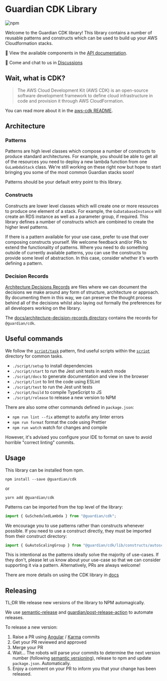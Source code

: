 # Guardian CDK Library

![npm](https://img.shields.io/npm/v/@guardian/cdk?style=flat-square)

Welcome to the Guardian CDK library! This library contains a number of reusable patterns and constructs which can be used to build up your AWS Cloudformation stacks.

📖 View the available components in the [API documentation](https://guardian.github.io/cdk/).

💬 Come and chat to us in [Discussions](https://github.com/guardian/cdk/discussions)

## Wait, what is CDK?

> The AWS Cloud Development Kit (AWS CDK) is an open-source software development framework to define cloud infrastructure in code and provision it through AWS CloudFormation.

You can read more about it in the [aws-cdk README](https://github.com/aws/aws-cdk).

## Architecture

### Patterns

Patterns are high level classes which compose a number of constructs to produce standard architectures. For example, you should be able to get all of the resources you need to deploy a new lambda function from one `GuLambdaStack` class. We're still working on these right now but hope to start bringing you
some of the most common Guardian stacks soon!

Patterns should be your default entry point to this library.

### Constructs

Constructs are lower level classes which will create one or more resources to produce one element of a stack. For example, the `GuDatabaseInstance` will create an RDS instance as well as a parameter group, if required. This library defines a number of constructs which are combined to create the higher level patterns.

If there is a pattern available for your use case, prefer to use that over composing constructs yourself. We welcome feedback and/or PRs to extend the functionality of patterns. Where you need to do something outside of currently available patterns, you can use the constructs to provide some level of abstraction. In this case, consider whether it's worth defining a pattern.

### Decision Records

[Architecture Decisions Records](https://github.com/joelparkerhenderson/architecture_decision_record) are files where we can document the decisions we make around any form of structure, architecture or approach. By documenting them in this way, we can preserve the thought process behind all of the decisions whilst also laying out formally the preferences for all developers working on the library.

The [docs/architecture-decision-records directory](https://github.com/guardian/cdk/tree/main/docs/architecture-decision-records) contains the records for `@guardian/cdk`.

## Useful commands

We follow the [`script/task`](https://github.com/github/scripts-to-rule-them-all) pattern,
find useful scripts within the [`script`](./script) directory for common tasks.

- `./script/setup` to install dependencies
- `./script/start` to run the Jest unit tests in watch mode
- `./script/docs` to generate documentation and view in the browser
- `./script/lint` to lint the code using ESLint
- `./script/test` to run the Jest unit tests
- `./script/build` to compile TypeScript to JS
- `./script/release` to release a new version to NPM

There are also some other commands defined in `package.json`:

- `npm run lint --fix` attempt to autofix any linter errors
- `npm run format` format the code using Prettier
- `npm run watch` watch for changes and compile

However, it's advised you configure your IDE to format on save to avoid horrible "correct linting" commits.

## Usage

This library can be installed from npm.

```
npm install --save @guardian/cdk
```

or

```
yarn add @guardian/cdk
```

Patterns can be imported from the top level of the library:

```typescript
import { GuScheduledLambda } from "@guardian/cdk";
```

We encourage you to use patterns rather than constructs whenever possible. If you need to use a construct directly, they must be imported from their construct directory:

```typescript
import { GuAutoScalingGroup } from "@guardian/cdk/lib/constructs/autoscaling";
```

This is intentional as the patterns ideally solve the majority of use-cases.
If they don't, please let us know about your use-case so that we can consider supporting it via a pattern. Alternatively, PRs are always welcome!

There are more details on using the CDK library in [docs](docs)

## Releasing

TL;DR We release new versions of the library to NPM automagically.

We use [semantic-release](https://github.com/semantic-release/semantic-release) and [guardian/post-release-action](https://github.com/guardian/post-release-action) to automate releases.

To release a new version:
1. Raise a PR using [Angular](https://github.com/angular/angular.js/blob/master/DEVELOPERS.md#commits) / [Karma](http://karma-runner.github.io/6.1/dev/git-commit-msg.html) commits
1. Get your PR reviewed and approved
1. Merge your PR
1. Wait... The robots will parse your commits to determine the next version number (following [semantic versioning](https://semver.org/)), release to npm and update `package.json`. Automatically.
1. Enjoy a comment on your PR to inform you that your change has been released.
